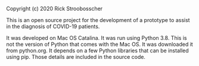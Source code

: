 Copyright (c) 2020 Rick Stroobosscher

This is an open source project for the development of a prototype to assist
in the diagnosis of COVID-19 patients.

It was developed on Mac OS Catalina.
It was run using Python 3.8.  This is not the version of Python that comes with
the Mac OS.  It was downloaded it from python.org.
It depends on a few Python libraries that can be installed using pip.  Those
details are included in the source code.
